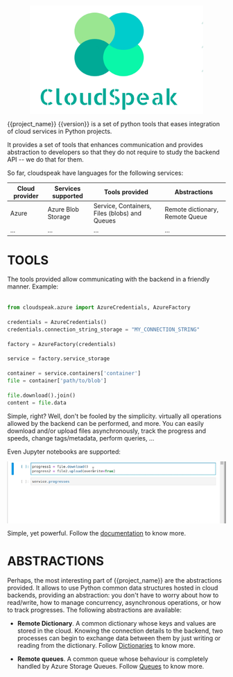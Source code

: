 <img style="display: block; margin: auto; width:400px; height:250px;" src="images/logo.png">

{{project_name}} {{version}} is a set of python tools that eases integration of cloud services in Python projects. 

It provides a set of tools that enhances communication and provides abstraction to developers so that they do 
not require to study the backend API -- we do that for them. 

So far, cloudspeak have languages for the following services:

| Cloud provider | Services supported | Tools provided                                | Abstractions                    |
|----------------|--------------------|-----------------------------------------------|---------------------------------|
| Azure          | Azure Blob Storage | Service, Containers, Files (blobs) and Queues | Remote dictionary, Remote Queue |
| ...            | ...                | ...                                           | ...                             |


# TOOLS

The tools provided allow communicating with the backend in a friendly manner. Example:

```python

from cloudspeak.azure import AzureCredentials, AzureFactory 

credentials = AzureCredentials()
credentials.connection_string_storage = "MY_CONNECTION_STRING"

factory = AzureFactory(credentials)

service = factory.service_storage

container = service.containers['container']
file = container['path/to/blob']

file.download().join()
content = file.data
```

Simple, right? Well, don't be fooled by the simplicity. virtually all operations
allowed by the backend can be performed, and more. You can easily download and/or upload files asynchronously, track the progress and speeds, change tags/metadata, perform queries, ...

Even Jupyter notebooks are supported:

<img style="display: block; margin: auto;" src="images/jupyter_all.gif">

Simple, yet powerful. Follow the [documentation](introduction.md) to know more.

# ABSTRACTIONS

Perhaps, the most interesting part of {{project_name}} are the abstractions provided. It allows to use Python common 
data structures hosted in cloud backends, providing an abstraction: you don't have to worry about how to read/write, 
how to manage concurrency, asynchronous operations, or how to track progresses. The following abstractions are available:


* **Remote Dictionary**. A common dictionary whose keys and values are stored in the cloud. Knowing the connection details to 
the backend, two processes can begin to exchange data between them by just writing or reading from the dictionary. Follow [Dictionaries](dictionaries.md) to know more.


* **Remote queues**. A common queue whose behaviour is completely handled by Azure Storage Queues. Follow [Queues](queues.md) to know more.
